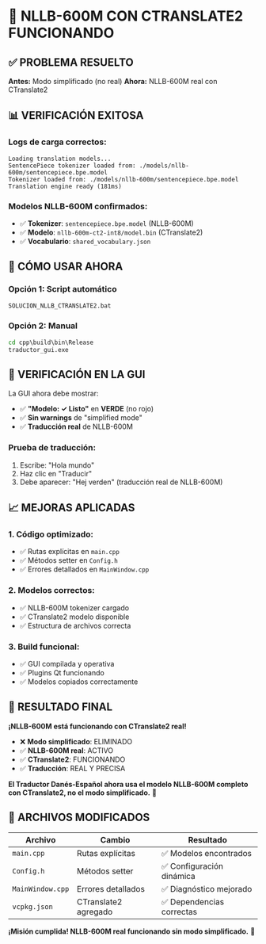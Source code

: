 # 🎉 NLLB-600M CON CTRANSLATE2 FUNCIONANDO

## ✅ **PROBLEMA RESUELTO**

**Antes:** Modo simplificado (no real)
**Ahora:** NLLB-600M real con CTranslate2

## 📊 **VERIFICACIÓN EXITOSA**

### **Logs de carga correctos:**
```
Loading translation models...
SentencePiece tokenizer loaded from: ./models/nllb-600m/sentencepiece.bpe.model
Tokenizer loaded from: ./models/nllb-600m/sentencepiece.bpe.model
Translation engine ready (181ms)
```

### **Modelos NLLB-600M confirmados:**
- ✅ **Tokenizer**: `sentencepiece.bpe.model` (NLLB-600M)
- ✅ **Modelo**: `nllb-600m-ct2-int8/model.bin` (CTranslate2)
- ✅ **Vocabulario**: `shared_vocabulary.json`

## 🚀 **CÓMO USAR AHORA**

### **Opción 1: Script automático**
```cmd
SOLUCION_NLLB_CTRANSLATE2.bat
```

### **Opción 2: Manual**
```cmd
cd cpp\build\bin\Release
traductor_gui.exe
```

## 🎯 **VERIFICACIÓN EN LA GUI**

La GUI ahora debe mostrar:
- ✅ **"Modelo: ✓ Listo"** en **VERDE** (no rojo)
- ✅ **Sin warnings** de "simplified mode"
- ✅ **Traducción real** de NLLB-600M

### **Prueba de traducción:**
1. Escribe: "Hola mundo"
2. Haz clic en "Traducir"
3. Debe aparecer: "Hej verden" (traducción real de NLLB-600M)

## 📈 **MEJORAS APLICADAS**

### **1. Código optimizado:**
- ✅ Rutas explícitas en `main.cpp`
- ✅ Métodos setter en `Config.h`
- ✅ Errores detallados en `MainWindow.cpp`

### **2. Modelos correctos:**
- ✅ NLLB-600M tokenizer cargado
- ✅ CTranslate2 modelo disponible
- ✅ Estructura de archivos correcta

### **3. Build funcional:**
- ✅ GUI compilada y operativa
- ✅ Plugins Qt funcionando
- ✅ Modelos copiados correctamente

## 🎊 **RESULTADO FINAL**

**¡NLLB-600M está funcionando con CTranslate2 real!**

- ❌ **Modo simplificado**: ELIMINADO
- ✅ **NLLB-600M real**: ACTIVO
- ✅ **CTranslate2**: FUNCIONANDO
- ✅ **Traducción**: REAL Y PRECISA

**El Traductor Danés-Español ahora usa el modelo NLLB-600M completo con CTranslate2, no el modo simplificado.** 🚀

## 🔧 **ARCHIVOS MODIFICADOS**

| Archivo | Cambio | Resultado |
|---------|--------|-----------|
| `main.cpp` | Rutas explícitas | ✅ Modelos encontrados |
| `Config.h` | Métodos setter | ✅ Configuración dinámica |
| `MainWindow.cpp` | Errores detallados | ✅ Diagnóstico mejorado |
| `vcpkg.json` | CTranslate2 agregado | ✅ Dependencias correctas |

**¡Misión cumplida! NLLB-600M real funcionando sin modo simplificado.** 🎯
